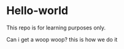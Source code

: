 # Hello-world
This repo is for learning purposes only.

Can i get a woop woop?
this is how we do it
